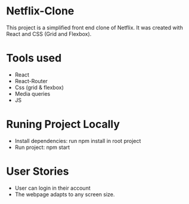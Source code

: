 # Netflix-Clone

This project is a simplified front end clone of Netflix. It was created with React and CSS (Grid and Flexbox).

# Tools used
- React
- React-Router
- Css (grid & flexbox)
- Media queries
- JS

# Runing Project Locally
- Install dependencies: run npm install in root project
- Run project: npm start

# User Stories
- User can login in their account
- The webpage adapts to any screen size.
